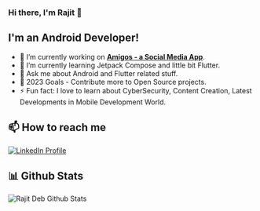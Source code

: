 ### Hi there, I'm Rajit 👋

## I'm an Android Developer!
- 🔭 I’m currently working on [<b>Amigos - a Social Media App</b>][3].
- 🌱 I’m currently learning Jetpack Compose and little bit Flutter.
- 💬 Ask me about Android and Flutter related stuff.
- 🥅 2023 Goals - Contribute more to Open Source projects.
- ⚡ Fun fact: I love to learn about CyberSecurity, Content Creation, Latest Developments in Mobile Development World.

## 📫 How to reach me
[![LinkedIn Profile](https://img.shields.io/badge/LinkedIn-0077B5?style=for-the-badge&logo=linkedin&logoColor=white)](https://www.linkedin.com/in/imrajit/)

## 📊 Github Stats
<img align="left" alt="Rajit Deb Github Stats" src="https://github-readme-stats.vercel.app/api?username=rajitdeb&count_private=true&show_icons=true&hide_border=true" />

[1]: https://www.linkedin.com/in/imrajit/
[3]: https://github.com/rajitdeb/Amigos
